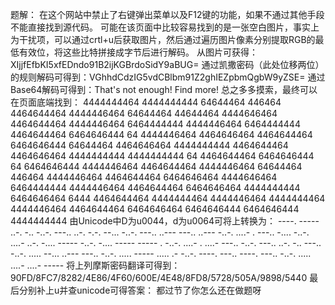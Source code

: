 题解：
在这个网站中禁止了右键弹出菜单以及F12键的功能，如果不通过其他手段不能直接找到源代码。
可能在该页面中比较容易找到的是一张空白图片，事实上为干扰项，可以通过crtl+u后获取图片，然后通过遍历图片像素分别提取RGB的最低有效位，将这些比特拼接成字节后进行解码。
从图片可获得：XIjjfEfbKI5xfEDndo91B2ijKGBrdoSidY9aBUG=
通过凯撒密码（此处位移两位）的规则解码可得到：VGhhdCdzIG5vdCBlbm91Z2ghIEZpbmQgbW9yZSE=
通过Base64解码可得到：That's not enough! Find more!
总之多多摸索，最终可以在页面底端找到：
4444444464 4444444444 64644464 446464 4464644464 4444446464 64644464 44644464 4444646464 4464644464 4444446464 6464444444 4444446464 6464444444 4464644464 6464646444 64 4444446464 4464646464 4464644464 6464646444 64644464 4464646464 4444444444 4464644464 4464646464 4444444444 4444444444 64 4464644464 6464646444 64 6464646444 4444446464 4464644464 4444446464 64644464 446464 4444446464 4464644464 6464646464 4444646464 6464444444 4444446464 4464644464 6464646464 4444444444 6464646464 6444 4464644464 4444444464 4444446464 4444444464 4444446464 4464644464 6464646464 6464646444 6464646444 4444444444
由Unicode中D为u0044，d为u0064可将上转换为：
----. ----- ..-. -.. -..-. ---.. ..-. -.-. --... -..-. ---.. ..--- ---.. ..--- -..-. ....- . ---.. -.... -..-. ....- ..-. -.... ----- -..-. -.... ----- ----- . -..-. ....- . ....- ---.. -..-. ---.. ..-. -.. ---.. -..-. ..... --... ..--- ---.. -..-. ..... ----- ..... .- -..-. ----. ---.. ----. ---.. -..-. ..... ....- ....- -----
将上列摩斯密码翻译可得到：
90FD/8FC7/8282/4E86/4F60/600E/4E48/8FD8/5728/505A/9898/5440
最后分别补上u并查unicode可得答案：
都过节了你怎么还在做题呀